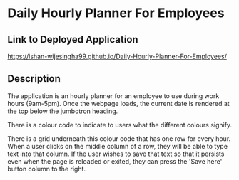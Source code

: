 # Daily Hourly Planner For Employees

## Link to Deployed Application
https://ishan-wijesingha99.github.io/Daily-Hourly-Planner-For-Employees/

## Description
The application is an hourly planner for an employee to use during work hours (9am-5pm). Once the webpage loads, the current date is rendered at the top below the jumbotron heading. 

There is a colour code to indicate to users what the different colours signify.

There is a grid underneath this colour code that has one row for every hour. When a user clicks on the middle column of a row, they will be able to type text into that column. If the user wishes to save that text so that it persists even when the page is reloaded or exited, they can press the 'Save here' button column to the right.